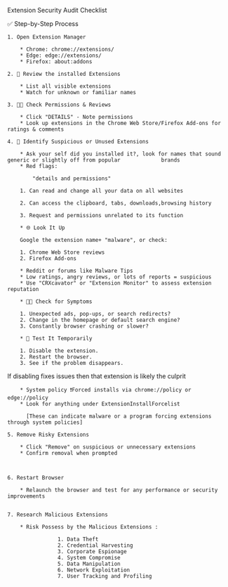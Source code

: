  Extension Security Audit Checklist 


  ✅ Step-by-Step Process 
	
	1. Open Extension Manager
	   
 	    * Chrome: chrome://extensions/
	    * Edge: edge://extensions/
	    * Firefox: about:addons
	
	2. 🔎 Review the installed Extensions
	
	    * List all visible extensions
	    * Watch for unknown or familiar names

	3. 🕵🏻 Check Permissions & Reviews

	    * Click "DETAILS" - Note permissions
	    * Look up extensions in the Chrome Web Store/Firefox Add-ons for ratings & comments

	4. 🔎 Identify Suspicious or Unused Extensions

	    * Ask your self did you installed it?, look for names that sound generic or slightly off from popular 	  	      brands
	    * Red flags:

			"details and permissions"

		1. Can read and change all your data on all websites  
	
		2. Can access the clipboard, tabs, downloads,browsing history

		3. Request and permissions unrelated to its function

	    * 🌐 Look It Up 
	        
		Google the extension name+ "malware", or check:
		
		1. Chrome Web Store reviews 
		2. Firefox Add-ons

		* Reddit or forums like Malware Tips
		* Low ratings, angry reviews, or lots of reports = suspicious
		* Use "CRXcavator" or "Extension Monitor" to assess extension reputation

	    * 🕵🏻 Check for Symptoms

		1. Unexpected ads, pop-ups, or search redirects?
		2. Change in the homepage or default search engine?
		3. Constantly browser crashing or slower?
	 
	    * 🧪 Test It Temporarily 

		1. Disable the extension.
		2. Restart the browser.
		3. See if the problem disappears.
	 	
 If disabling fixes issues then that extension is likely the culprit  

	    * System policy ❗Forced installs via chrome://policy or edge://policy 
	    * Look for anything under ExtensionInstallForcelist 

	      [These can indicate malware or a program forcing extensions through system policies]

	5. Remove Risky Extensions

	    * Click "Remove" on suspicious or unnecessary extensions
	    * Confirm removal when prompted
	
	

	6. Restart Browser

	    * Relaunch the browser and test for any performance or security improvements


	7. Research Malicious Extensions
	
	    * Risk Possess by the Malicious Extensions :
							
					1. Data Theft
					2. Credential Harvesting
					3. Corporate Espionage
					4. System Compromise
					5. Data Manipulation
					6. Network Exploitation
					7. User Tracking and Profiling

	



		